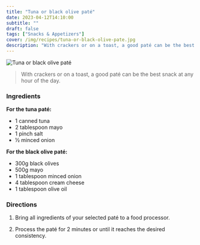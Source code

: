 ```yaml
---
title: "Tuna or black olive paté"
date: 2023-04-12T14:10:00
subtitle: ""
draft: false
tags: ["Snacks & Appetizers"]
cover: /img/recipes/tuna-or-black-olive-pate.jpg
description: "With crackers or on a toast, a good paté can be the best snack at any hour of the day."
---
```


<div class="my-flexbox row-collapse center basic-gap" >
  <div>
    <img src="/img/recipes/tuna-or-black-olive-pate.jpg" alt="Tuna or black olive paté" class="cover-img">
  </div>
  <div>
    <blockquote>
      With crackers or on a toast, a good paté can be the best snack at any hour of the day.
    </blockquote>
  </div>
</div>

### Ingredients

**For the tuna paté:**

- 1 canned tuna
- 2 tablespoon mayo
- 1 pinch salt
- ½ minced onion

**For the black olive paté:**

- 300g black olives
- 500g mayo
- 1 tablespoon minced onion
- 4 tablespoon cream cheese
- 1 tablespoon olive oil

### Directions

1. Bring all ingredients of your selected paté to a food processor.

2. Process the paté for 2 minutes or until it reaches the desired consistency.
